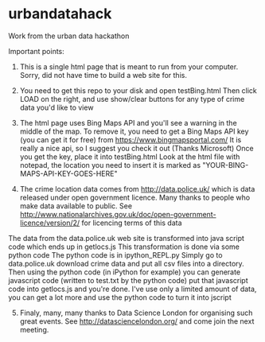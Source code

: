 urbandatahack
=============

Work from the urban data hackathon 

Important points:

1) This is  a single html page that is meant to run from your computer. Sorry, did not have time to build a web site for this. 

2) You need to get this repo to your disk and open testBing.html Then click LOAD on the right, and use show/clear buttons for any type of crime data you'd like to view

3) The html page uses  Bing Maps API and you'll see a warning in the middle of the map. To remove it, you need to get a Bing Maps API key (you can get it for free) from https://www.bingmapsportal.com/ It is really a nice api, so I suggest you check it out (Thanks Microsoft) Once you get the key, place it into testBing.html Look at the html file with notepad, the location you need to insert it is marked as "YOUR-BING-MAPS-API-KEY-GOES-HERE"

4) The crime location data comes from http://data.police.uk/ which is data released under open government licence. Many thanks to people who make data available to public. See http://www.nationalarchives.gov.uk/doc/open-government-licence/version/2/ for licencing terms of this data

The data from the data.police.uk web site is transformed into java script code which ends up in getlocs.js This transformation is done via some python code The python code is in ipython_REPL.py Simply go to data.police.uk download crime data and put all csv files into a directory. Then using the python code (in iPython for example) you can generate javascript code (written to test.txt by the python code) put that javascript code into getlocs.js and you're done. I've use only a limited amount of data, you can get a lot more and use the python code to turn it into jscript

5) Finaly, many, many thanks to Data Science London for organising such great events. See http://datasciencelondon.org/ and come join the next meeting. 



